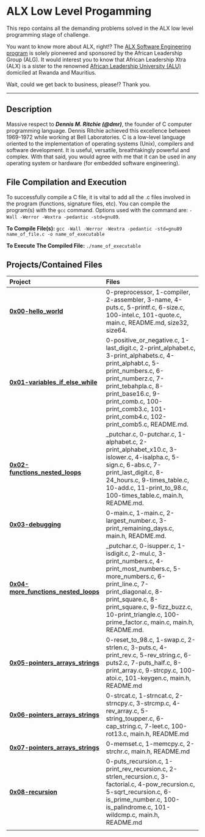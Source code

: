 # ALX Low Level Progamming

This repo contains all the demanding problems solved in the ALX low level programming stage of challenge.

You want to know more about ALX, right!? The [ALX Software Engineering program](https://www.alxafrica.com/) is solely pioneered and sponsored by the African Leadership Group (ALG). It would interest you to know that African Leadership Xtra (ALX) is a sister to the renowned [African Leadership University (ALU)](https://www.alueducation.com/) domiciled at Rwanda and Mauritius.

Wait, could we get back to business, please!? Thank you.

----------------------

## Description

Massive respect to ***Dennis M. Ritchie (@dmr)***, the founder of C computer programming language. Dennis Ritchie achieved this excellence between 1969-1972 while working at Bell Laboratories. C is a low-level language oriented to the implementation of operating systems (Unix), compilers and software development. It is useful, versatile, breathtakingly powerful and complex. With  that said, you would agree with me that it can be used in any operating system or hardware (for embedded software engineering).

## File Compilation and Execution

To successfully compile a C file, it is vital to add all the .c files involved in the program (functions, signature files, etc). You can compile the program(s) with the `gcc` command. Options used with the command are: `-Wall -Werror -Wextra -pedantic -std=gnu89`.

**To Compile File(s):**
`gcc -Wall -Werror -Wextra -pedantic -std=gnu89 name_of_file.c -o name_of_executable`

**To Execute The Compiled File:**
`./name_of_executable`

## Projects/Contained Files

| Project | Files |
| :-- | :-- |
|**[0x00-hello_world](https://github.com/gadcode/alx-low_level_programming/tree/master/0x00-hello_world)**|0-preprocessor, 1-compiler, 2-assembler, 3-name, 4-puts.c, 5-printf.c, 6-size.c, 100-intel.c, 101-quote.c, main.c, README.md, size32, size64.|
|**[0x01-variables_if_else_while](https://github.com/gadcode/alx-low_level_programming/tree/master/0x01-variables_if_else_while)**|0-positive_or_negative.c, 1-last_digit.c, 2-print_alphabet.c, 3-print_alphabets.c, 4-print_alphabt.c, 5-print_numbers.c, 6-print_numberz.c, 7-print_tebahpla.c, 8-print_base16.c, 9-print_comb.c, 100-print_comb3.c, 101-print_comb4.c, 102-print_comb5.c, README.md.|
|**[0x02-functions_nested_loops](https://github.com/gadcode/alx-low_level_programming/tree/master/0x02-functions_nested_loops)**|_putchar.c, 0-putchar.c, 1-alphabet.c, 2-print_alphabet_x10.c, 3-islower.c, 4-isalpha.c, 5-sign.c, 6-abs.c, 7-print_last_digit.c, 8-24_hours.c, 9-times_table.c, 10-add.c, 11-print_to_98.c, 100-times_table.c, main.h, README.md.|
|**[0x03-debugging](https://github.com/gadcode/alx-low_level_programming/tree/master/0x03-debugging)**|0-main.c, 1-main.c, 2-largest_number.c, 3-print_remaining_days.c, main.h, README.md.|
|**[0x04-more_functions_nested_loops](https://github.com/gadcode/alx-low_level_programming/tree/master/0x04-more_functions_nested_loops)**|_putchar.c, 0-isupper.c, 1-isdigit.c, 2-mul.c, 3-print_numbers.c, 4-print_most_numbers.c, 5-more_numbers.c, 6-print_line.c, 7-print_diagonal.c, 8-print_square.c, 8-print_square.c, 9-fizz_buzz.c, 10-print_triangle.c, 100-prime_factor.c, main.c, main.h, README.md.|
|**[0x05-pointers_arrays_strings](https://github.com/gadcode/alx-low_level_programming/tree/master/0x05-pointers_arrays_strings)**|0-reset_to_98.c, 1-swap.c, 2-strlen.c, 3-puts.c, 4-print_rev.c, 5-rev_string.c, 6-puts2.c, 7-puts_half.c, 8-print_array.c, 9-strcpy.c, 100-atoi.c, 101-keygen.c, main.h, README.md|
|**[0x06-pointers_arrays_strings](https://github.com/gadcode/alx-low_level_programming/tree/master/0x06-pointers_arrays_strings)**|0-strcat.c, 1-strncat.c, 2-strncpy.c, 3-strcmp.c, 4-rev_array.c, 5-string_toupper.c, 6-cap_string.c, 7-leet.c, 100-rot13.c, main.h, README.md|
|**[0x07-pointers_arrays_strings](https://github.com/gadcode/alx-low_level_programming/tree/master/0x07-pointers_arrays_strings)**|0-memset.c, 1-memcpy.c, 2-strchr.c, main.h, README.md|
|**[0x08-recursion](https://github.com/gadcode/alx-low_level_programming/tree/master/0x08-recursion)**|0-puts_recursion.c, 1-print_rev_recursion.c, 2-strlen_recursion.c, 3-factorial.c, 4-pow_recursion.c, 5-sqrt_recursion.c, 6-is_prime_number.c, 100-is_palindrome.c, 101-wildcmp.c, main.h, README.md|
|                       |                       |
